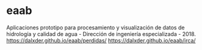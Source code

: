 # eaab
Aplicaciones prototipo para procesamiento y visualización de datos de hidrología y calidad de agua - Dirección de ingeniería especializada - 2018.
https://dalxder.github.io/eaab/perdidas/
https://dalxder.github.io/eaab/irca/
